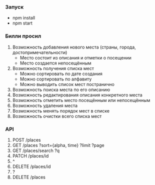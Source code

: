 ### Запуск
- npm install
- npm start

### Билли просил
1. Возможность добавления нового места (страны, города, достопримечательности)
    - Место состоит из описания и отметки о посещении
    - Место создается непосещённым
2. Возможность получения списка мест
    - Можно сортировать по дате создания
    - Можно сортировать по алфавиту
    - Можно выводить список мест постранично
3. Возможность поиска места по его описанию
4. Возможность редактирования описания конкретного места
5. Возможность отметить место посещённым или непосещённым
6. Возможность удаления места
7. Возможность менять порядок мест в списке
8. Возможность очистки всего списка мест

### API
1. POST /places
2. GET /places ?sort={alpha, time} ?limit ?page
3. GET /places/search ?q
4. PATCH /places/id
5. ^
6. DELETE /places/id
7. ?
8. DELETE /places